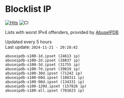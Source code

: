# Blocklist IP

[![Hits](https://hits.seeyoufarm.com/api/count/incr/badge.svg?url=https%3A%2F%2Fgithub.com%2Fborestad%2Fblocklist-ip%2F&count_bg=%2379C83D&title_bg=%23555555&icon=&icon_color=%23E7E7E7&title=hits&edge_flat=false)](https://hits.seeyoufarm.com)  ![CI](https://img.shields.io/github/workflow/status/borestad/blocklist-ip/CI?style=flat-square)

Lists with worst IPv4 offenders, provided by [AbuseIPDB](https://www.abuseipdb.com/)

<!-- FOOTER-PLACEHOLDER -->
Updated every 5 hours<br>
Last update: `2024-11-21 - 20:28:42`
```
abuseipdb-s100-1d.ipset (24613 ip)
abuseipdb-s100-2d.ipset (28837 ip)
abuseipdb-s100-3d.ipset (31755 ip)
abuseipdb-s100-7d.ipset (39819 ip)
abuseipdb-s100-30d.ipset (71242 ip)
abuseipdb-s100-60d.ipset (108311 ip)
abuseipdb-s100-90d.ipset (134331 ip)
abuseipdb-s100-120d.ipset (157826 ip)
abuseipdb-s100-all.ipset (701623 ip)
```
